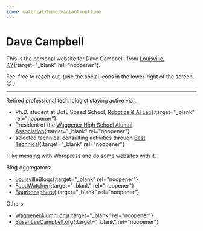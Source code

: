 ```yaml
---
icon: material/home-variant-outline
---
```


# Dave Campbell
This is the personal website for Dave Campbell, from [Louisville, KY](https://louisvilleky.gov/){:target="_blank" rel="noopener"}.

Feel free to reach out.
(use the social icons in the lower-right of the screen. 😉 )  

---

Retired professional technologist staying active via...

* Ph.D. student at UofL Speed School, [Robotics & AI Lab](https://engineering.louisville.edu/research/centersinstitutes/larri/){:target="_blank" rel="noopener"}
* President of the [Waggener High School Alumni Association](https://waggeneralumni.org){:target="_blank" rel="noopener"}
* selected technical consulting activities through [Best Technical](https://www.besttechnical.com){:target="_blank" rel="noopener"}

I like messing with Wordpress and do some websites with it.  

Blog Aggregators:  
- [LouisvilleBlogs](https://louisvilleblogs.com){:target="_blank" rel="noopener"}  
- [FoodWatcher](https://foodwatcher.com){:target="_blank" rel="noopener"}  
- [Bourbonsphere](https://bourbonsphere.com){:target="_blank" rel="noopener"}  

Others:  
- [WaggenerAlumni.org](https://waggeneralumni.org){:target="_blank" rel="noopener"}  
- [SusanLeeCampbell.org](https://susanleecampbell.org){:target="_blank" rel="noopener"}
